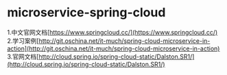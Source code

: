 # microservice-spring-cloud
1.中文官网文档[https://www.springcloud.cc/](https://www.springcloud.cc/)  
2.学习案例[http://git.oschina.net/it-much/spring-cloud-microservice-in-action](http://git.oschina.net/it-much/spring-cloud-microservice-in-action)  
3.官网文档[http://cloud.spring.io/spring-cloud-static/Dalston.SR1/](http://cloud.spring.io/spring-cloud-static/Dalston.SR1/)
